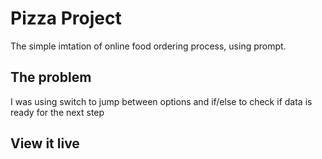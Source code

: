 # Pizza Project

The simple imtation of online food ordering process, using prompt.

## The problem

I was using switch to jump between options and if/else to check if data is ready for the next step

## View it live


